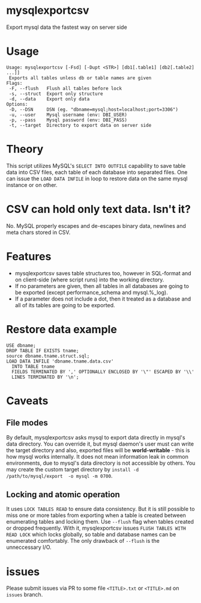 # mysqlexportcsv
Export mysql data the fastest way on server side

# Usage
```
Usage: mysqlexportcsv [-Fsd] [-Dupt <STR>] [db1[.table1] [db2[.table2] ...]]
 Exports all tables unless db or table names are given
Flags:
 -F, --flush   Flush all tables before lock
 -s, --struct  Export only structure
 -d, --data    Export only data
Options:
 -D, --DSN     DSN (eg. "dbname=mysql;host=localhost;port=3306")
 -u, --user    Mysql username (env: DBI_USER)
 -p, --pass    Mysql password (env: DBI_PASS)
 -t, --target  Directory to export data on server side
```

# Theory
This script utilizes MySQL's ``SELECT INTO OUTFILE`` capability
to save table data into CSV files, each table of each database  into
separated files. One can issue the ``LOAD DATA INFILE`` in loop to
restore data on the same mysql instance or on other.

# CSV can hold only text data. Isn't it?
No. MySQL properly escapes and de-escapes binary data, newlines and 
meta chars stored in CSV.

# Features
* mysqlexportcsv saves table structures too, however
in SQL-format and on client-side (where script runs) into
the working directory.
* If no parameters are given, then all tables in all databases 
are going to be exported (except performance_schema and mysql.%_log).
* If a parameter does not include a dot, then it treated as a database
and all of its tables are going to be exported.

# Restore data example
```
USE dbname;
DROP TABLE IF EXISTS tname;
source dbname.tname.struct.sql;
LOAD DATA INFILE 'dbname.tname.data.csv'
  INTO TABLE tname
  FIELDS TERMINATED BY ',' OPTIONALLY ENCLOSED BY '\"' ESCAPED BY '\\'
  LINES TERMINATED BY '\n';
```

# Caveats

## File modes
By default, mysqlexportcsv asks mysql to export data directly in 
mysql's data directory. You can override it, but mysql daemon's
user must can write the target directory and also, exported 
files will be **world-writable** - this is how mysql works internally.
It does not mean information leak in common environments, due to
mysql's data directory is not accessible by others. You may
create the custom target directory by ``install -d /path/to/mysql/export 
-o mysql -m 0700``.

## Locking and atomic operation
It uses ``LOCK TABLES READ`` to ensure data consistency. But it is still
possible to miss one or more tables from exporting when a table is
created between enumerating tables and locking them.
Use ``--flush`` flag when tables created or dropped frequently. With it,
mysqlexportcsv issues ``FLUSH TABLES WITH READ LOCK`` which locks
globally, so table and database names can be enumerated comfortably.
The only drawback of ``--flush`` is the unneccessary I/O.

# issues
Please submit issues via PR to some file `<TITLE>.txt` or `<TITLE>.md` on `issues` branch.
